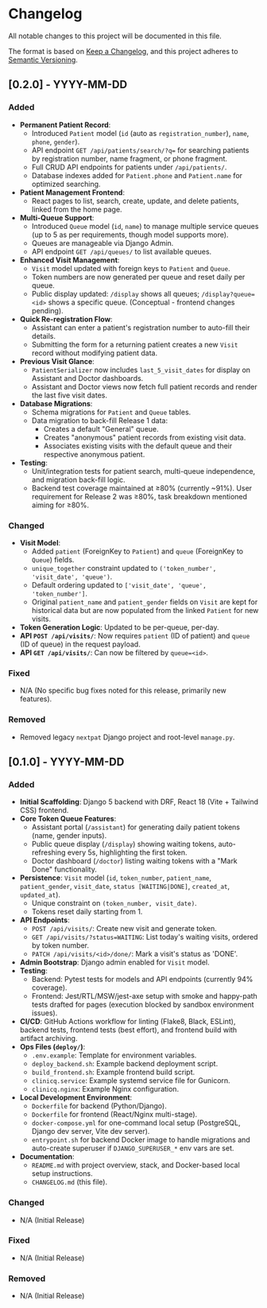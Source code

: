# Changelog

All notable changes to this project will be documented in this file.

The format is based on [Keep a Changelog](https://keepachangelog.com/en/1.0.0/),
and this project adheres to [Semantic Versioning](https://semver.org/spec/v2.0.0.html).

## [0.2.0] - YYYY-MM-DD <!-- Replace with actual release date for v0.2.0 -->

### Added

*   **Permanent Patient Record**:
    *   Introduced `Patient` model (`id` (auto as `registration_number`), `name`, `phone`, `gender`).
    *   API endpoint `GET /api/patients/search/?q=` for searching patients by registration number, name fragment, or phone fragment.
    *   Full CRUD API endpoints for patients under `/api/patients/`.
    *   Database indexes added for `Patient.phone` and `Patient.name` for optimized searching.
*   **Patient Management Frontend**:
    *   React pages to list, search, create, update, and delete patients, linked from the home page.
*   **Multi-Queue Support**:
    *   Introduced `Queue` model (`id`, `name`) to manage multiple service queues (up to 5 as per requirements, though model supports more).
    *   Queues are manageable via Django Admin.
    *   API endpoint `GET /api/queues/` to list available queues.
*   **Enhanced Visit Management**:
    *   `Visit` model updated with foreign keys to `Patient` and `Queue`.
    *   Token numbers are now generated per queue and reset daily per queue.
    *   Public display updated: `/display` shows all queues; `/display?queue=<id>` shows a specific queue. (Conceptual - frontend changes pending).
*   **Quick Re-registration Flow**:
    *   Assistant can enter a patient's registration number to auto-fill their details.
    *   Submitting the form for a returning patient creates a new `Visit` record without modifying patient data.
*   **Previous Visit Glance**:
    *   `PatientSerializer` now includes `last_5_visit_dates` for display on Assistant and Doctor dashboards.
    *   Assistant and Doctor views now fetch full patient records and render the last five visit dates.
*   **Database Migrations**:
    *   Schema migrations for `Patient` and `Queue` tables.
    *   Data migration to back-fill Release 1 data:
        *   Creates a default "General" queue.
        *   Creates "anonymous" patient records from existing visit data.
        *   Associates existing visits with the default queue and their respective anonymous patient.
*   **Testing**:
    *   Unit/integration tests for patient search, multi-queue independence, and migration back-fill logic.
    *   Backend test coverage maintained at ≥80% (currently ~91%). User requirement for Release 2 was ≥80%, task breakdown mentioned aiming for ≥80%.

### Changed

*   **Visit Model**:
    *   Added `patient` (ForeignKey to `Patient`) and `queue` (ForeignKey to `Queue`) fields.
    *   `unique_together` constraint updated to `('token_number', 'visit_date', 'queue')`.
    *   Default ordering updated to `['visit_date', 'queue', 'token_number']`.
    *   Original `patient_name` and `patient_gender` fields on `Visit` are kept for historical data but are now populated from the linked `Patient` for new visits.
*   **Token Generation Logic**: Updated to be per-queue, per-day.
*   **API `POST /api/visits/`**: Now requires `patient` (ID of patient) and `queue` (ID of queue) in the request payload.
*   **API `GET /api/visits/`**: Can now be filtered by `queue=<id>`.

### Fixed

*   N/A (No specific bug fixes noted for this release, primarily new features).

### Removed

*   Removed legacy `nextpat` Django project and root-level `manage.py`.

## [0.1.0] - YYYY-MM-DD <!-- Replace with actual release date -->

### Added

*   **Initial Scaffolding**: Django 5 backend with DRF, React 18 (Vite + Tailwind CSS) frontend.
*   **Core Token Queue Features**:
    *   Assistant portal (`/assistant`) for generating daily patient tokens (name, gender inputs).
    *   Public queue display (`/display`) showing waiting tokens, auto-refreshing every 5s, highlighting the first token.
    *   Doctor dashboard (`/doctor`) listing waiting tokens with a "Mark Done" functionality.
*   **Persistence**: `Visit` model (`id`, `token_number`, `patient_name`, `patient_gender`, `visit_date`, `status [WAITING|DONE]`, `created_at`, `updated_at`).
    *   Unique constraint on `(token_number, visit_date)`.
    *   Tokens reset daily starting from 1.
*   **API Endpoints**:
    *   `POST /api/visits/`: Create new visit and generate token.
    *   `GET /api/visits/?status=WAITING`: List today's waiting visits, ordered by token number.
    *   `PATCH /api/visits/<id>/done/`: Mark a visit's status as 'DONE'.
*   **Admin Bootstrap**: Django admin enabled for `Visit` model.
*   **Testing**:
    *   Backend: Pytest tests for models and API endpoints (currently 94% coverage).
    *   Frontend: Jest/RTL/MSW/jest-axe setup with smoke and happy-path tests drafted for pages (execution blocked by sandbox environment issues).
*   **CI/CD**: GitHub Actions workflow for linting (Flake8, Black, ESLint), backend tests, frontend tests (best effort), and frontend build with artifact archiving.
*   **Ops Files (`deploy/`)**:
    *   `.env.example`: Template for environment variables.
    *   `deploy_backend.sh`: Example backend deployment script.
    *   `build_frontend.sh`: Example frontend build script.
    *   `clinicq.service`: Example systemd service file for Gunicorn.
    *   `clinicq.nginx`: Example Nginx configuration.
*   **Local Development Environment**:
    *   `Dockerfile` for backend (Python/Django).
    *   `Dockerfile` for frontend (React/Nginx multi-stage).
    *   `docker-compose.yml` for one-command local setup (PostgreSQL, Django dev server, Vite dev server).
    *   `entrypoint.sh` for backend Docker image to handle migrations and auto-create superuser if `DJANGO_SUPERUSER_*` env vars are set.
*   **Documentation**:
    *   `README.md` with project overview, stack, and Docker-based local setup instructions.
    *   `CHANGELOG.md` (this file).

### Changed

*   N/A (Initial Release)

### Fixed

*   N/A (Initial Release)

### Removed

*   N/A (Initial Release)
```
